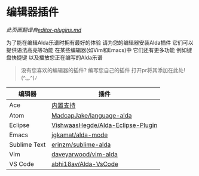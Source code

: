 # 编辑器插件

*此页面翻译自[editor-plugins.md](../editor-plugins.md)*

为了能在编辑Alda乐谱时拥有最好的体验 请为您的编辑器安装Alda插件 它们可以提供语法高亮等功能 在某些编辑器(如Vim和Emacs)中 它们还有更多功能 例如键盘快捷键 以及播放您正在编写的Alda乐谱

> 没有您喜欢的编辑器的插件?
> 编写您自己的插件 打开pr将其添加在此处! (^._.^)ﾉ

|编辑器|插件|
|--|--|
|Ace|[内置支持](https://ace.c9.io)|
|Atom|[MadcapJake/language-alda](https://github.com/MadcapJake/language-alda)|
|Eclipse|[VishwaasHegde/Alda-Eclipse-Plugin](https://github.com/VishwaasHegde/Alda-Eclipse-Plugin)|
|Emacs|[jgkamat/alda-mode](https://gitlab.com/jgkamat/alda-mode)|
|Sublime Text|[erinzm/sublime-alda](https://github.com/erinzm/sublime-alda)|
|Vim|[daveyarwood/vim-alda](https://github.com/daveyarwood/vim-alda)|
|VS Code|[abhi18av/Alda-VsCode](https://github.com/abhi18av/Alda-VsCode)|
